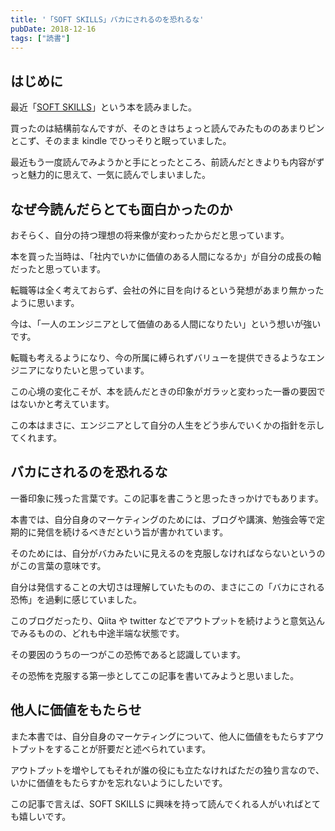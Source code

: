 ```yaml
---
title: '「SOFT SKILLS」バカにされるのを恐れるな'
pubDate: 2018-12-16
tags: ["読書"]
---
```


## はじめに

最近「[SOFT SKILLS](https://amzn.asia/d/cmjCqK1)」という本を読みました。

買ったのは結構前なんですが、そのときはちょっと読んでみたもののあまりピンとこず、そのまま kindle でひっそりと眠っていました。

最近もう一度読んでみようかと手にとったところ、前読んだときよりも内容がずっと魅力的に思えて、一気に読んでしまいました。

## なぜ今読んだらとても面白かったのか

おそらく、自分の持つ理想の将来像が変わったからだと思っています。

本を買った当時は、「社内でいかに価値のある人間になるか」が自分の成長の軸だったと思っています。

転職等は全く考えておらず、会社の外に目を向けるという発想があまり無かったように思います。

今は、「一人のエンジニアとして価値のある人間になりたい」という想いが強いです。

転職も考えるようになり、今の所属に縛られずバリューを提供できるようなエンジニアになりたいと思っています。

この心境の変化こそが、本を読んだときの印象がガラッと変わった一番の要因ではないかと考えています。

この本はまさに、エンジニアとして自分の人生をどう歩んでいくかの指針を示してくれます。

## バカにされるのを恐れるな

一番印象に残った言葉です。この記事を書こうと思ったきっかけでもあります。

本書では、自分自身のマーケティングのためには、ブログや講演、勉強会等で定期的に発信を続けるべきだという旨が書かれています。

そのためには、自分がバカみたいに見えるのを克服しなければならないというのがこの言葉の意味です。

自分は発信することの大切さは理解していたものの、まさにこの「バカにされる恐怖」を過剰に感じていました。

このブログだったり、Qiita や twitter などでアウトプットを続けようと意気込んでみるものの、どれも中途半端な状態です。

その要因のうちの一つがこの恐怖であると認識しています。

その恐怖を克服する第一歩としてこの記事を書いてみようと思いました。

## 他人に価値をもたらせ

また本書では、自分自身のマーケティングについて、他人に価値をもたらすアウトプットをすることが肝要だと述べられています。

アウトプットを増やしてもそれが誰の役にも立たなければただの独り言なので、いかに価値をもたらすかを忘れないようにしたいです。

この記事で言えば、SOFT SKILLS に興味を持って読んでくれる人がいればとても嬉しいです。
